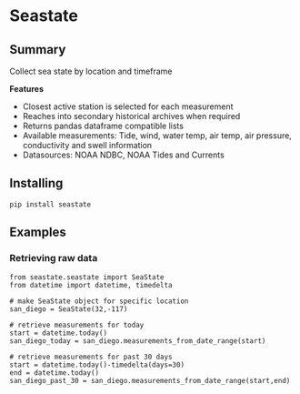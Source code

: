 # Seastate

## Summary
Collect sea state by location and timeframe

**Features**
- Closest active station is selected for each measurement
- Reaches into secondary historical archives when required
- Returns pandas dataframe compatible lists
- Available measurements: Tide, wind, water temp, air temp, air pressure, conductivity and swell information
- Datasources: NOAA NDBC, NOAA Tides and Currents

## Installing
`pip install seastate`

## Examples
### Retrieving raw data
```
from seastate.seastate import SeaState
from datetime import datetime, timedelta

# make SeaState object for specific location
san_diego = SeaState(32,-117)

# retrieve measurements for today
start = datetime.today()
san_diego_today = san_diego.measurements_from_date_range(start)

# retrieve measurements for past 30 days
start = datetime.today()-timedelta(days=30)
end = datetime.today()
san_diego_past_30 = san_diego.measurements_from_date_range(start,end)

```
